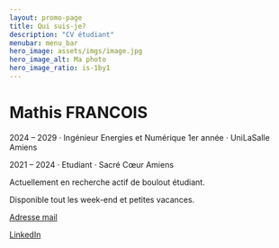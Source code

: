 ```yaml
---
layout: promo-page
title: Qui suis-je?
description: "CV étudiant"
menubar: menu_bar
hero_image: assets/imgs/image.jpg
hero_image_alt: Ma photo
hero_image_ratio: is-1by1
---
```


# Mathis FRANCOIS
2024 – 2029 · Ingénieur Energies et Numérique 1er année · UniLaSalle Amiens

2021 – 2024 · Etudiant · Sacré Cœur Amiens

Actuellement en recherche actif de boulout étudiant.

Disponible tout les week-end et petites vacances.

[Adresse mail](mathis.francois80@outlook.fr)

[LinkedIn](linkedin.com/in/mathis-françois)




